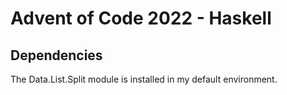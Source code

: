# Advent of Code 2022 - Haskell

## Dependencies

The Data.List.Split module is installed in my default environment.
